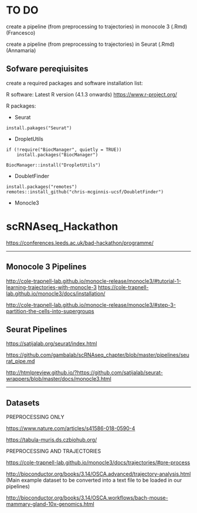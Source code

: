 # TO DO

create a pipeline (from preprocessing to trajectories) in monocole 3 (.Rmd) (Francesco)

create a pipeline (from preprocessing to trajectories) in Seurat (.Rmd) (Annamaria)
## Sofware pereqiuisites
create a required packages and software installation list:


R software: Latest R version (4.1.3 onwards) https://www.r-project.org/

R packages:

* Seurat
 ```
 install.pakages("Seurat")
 ```
* DropletUtils
```
if (!require("BiocManager", quietly = TRUE))
    install.packages("BiocManager")

BiocManager::install("DropletUtils")
```
* DoubletFinder
```
install.packages("remotes")
remotes::install_github("chris-mcginnis-ucsf/DoubletFinder")
```
* Monocle3

# scRNAseq_Hackathon

https://conferences.leeds.ac.uk/bad-hackathon/programme/

****
## Monocole 3 Pipelines
http://cole-trapnell-lab.github.io/monocle-release/monocle3/#tutorial-1-learning-trajectories-with-monocle-3
https://cole-trapnell-lab.github.io/monocle3/docs/installation/

http://cole-trapnell-lab.github.io/monocle-release/monocle3/#step-3-partition-the-cells-into-supergroups


## Seurat Pipelines
https://satijalab.org/seurat/index.html

https://github.com/gambalab/scRNAseq_chapter/blob/master/pipelines/seurat_pipe.md

http://htmlpreview.github.io/?https://github.com/satijalab/seurat-wrappers/blob/master/docs/monocle3.html

****
## Datasets
PREPROCESSING ONLY

https://www.nature.com/articles/s41586-018-0590-4

https://tabula-muris.ds.czbiohub.org/

PREPROCESSING AND TRAJECTORIES

https://cole-trapnell-lab.github.io/monocle3/docs/trajectories/#pre-process

http://bioconductor.org/books/3.14/OSCA.advanced/trajectory-analysis.html (Main example dataset to be converted into a text file to be loaded in our pipelines)

http://bioconductor.org/books/3.14/OSCA.workflows/bach-mouse-mammary-gland-10x-genomics.html
